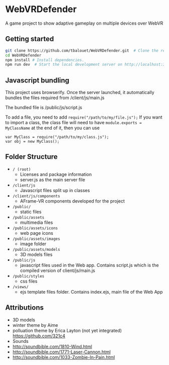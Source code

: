 # WebVRDefender
A game project to show adaptive gameplay on multiple devices over WebVR


Getting started
------------------------------
 ```sh
git clone https://github.com/tbalouet/WebVRDefender.git  # Clone the repository.
cd WebVRDefender
npm install # Install dependencies.
npm run dev  # Start the local development server on http://localhost:3000
```

Javascript bundling
------------------------------
This project uses browserify. Once the server launched, it automatically bundles the files required from /client/js/main.js

The bundled file is /public/js/script.js

To add a file, you need to add ``require("/path/to/my/file.js");``
If you want to import a class, the class file will need to have ``module.exports = MyClassName`` at the end of it, then you can use 
```
var MyClass = require("/path/to/my/class.js");
var obj = new MyClass();
```

Folder Structure
----------------

 * `/ (root)`
   * Licenses and package information
   * server.js as the main server file
 * `/client/js`
   * Javascript files split up in classes
 * `/client/js/components`
   * AFrame-VR components developed for the project
 * `/public/`
   * static files
 * `/public/assets`
   * multimedia files
 * `/public/assets/icons`
   * web page icons
 * `/public/assets/images`
   * image folder
 * `/public/assets/models`
   * 3D models files
 * `/public/js`
   * javascript files used in the Web app. Contains script.js which is the compiled version of client/js/main.js
 * `/public/styles`
   * css files
 * `/views/`
   * ejs template files folder. Contains index.ejs, main file of the Web App

Attributions
----------------

* 3D models
 * winter theme by Aime
 * polluation theme by Erica Layton (not yet integrated) https://github.com/321c4
* Sounds
 * http://soundbible.com/1810-Wind.html
 * http://soundbible.com/1771-Laser-Cannon.html
 * http://soundbible.com/1033-Zombie-In-Pain.html
